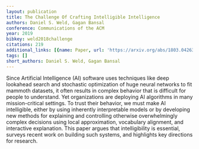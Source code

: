 ```yaml
---
layout: publication
title: The Challenge Of Crafting Intelligible Intelligence
authors: Daniel S. Weld, Gagan Bansal
conference: Communications of the ACM
year: 2019
bibkey: weld2018challenge
citations: 219
additional_links: [{name: Paper, url: 'https://arxiv.org/abs/1803.04263'}]
tags: []
short_authors: Daniel S. Weld, Gagan Bansal
---
```

Since Artificial Intelligence (AI) software uses techniques like deep
lookahead search and stochastic optimization of huge neural networks to fit
mammoth datasets, it often results in complex behavior that is difficult for
people to understand. Yet organizations are deploying AI algorithms in many
mission-critical settings. To trust their behavior, we must make AI
intelligible, either by using inherently interpretable models or by developing
new methods for explaining and controlling otherwise overwhelmingly complex
decisions using local approximation, vocabulary alignment, and interactive
explanation. This paper argues that intelligibility is essential, surveys
recent work on building such systems, and highlights key directions for
research.